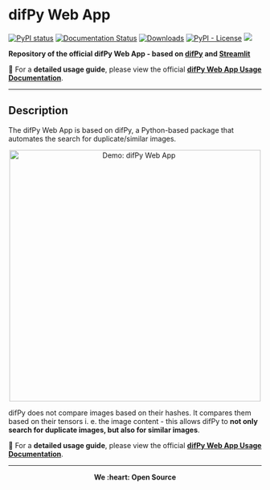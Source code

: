 # difPy Web App

[![PyPI status](https://img.shields.io/pypi/status/difPy)](https://pypi.org/project/difPy/)
[![Documentation Status](https://readthedocs.org/projects/difpy/badge/?version=latest)](https://difpy.readthedocs.io/en/latest/?badge=latest)
[![Downloads](https://static.pepy.tech/badge/difpy)](https://pepy.tech/project/difpy)
[![PyPI - License](https://img.shields.io/pypi/l/difPy)](https://github.com/elisemercury/Duplicate-Image-Finder/blob/main/LICENSE.txt)
[<img src="https://img.shields.io/badge/dif-Py-blue?style=flat&logo=python&labelColor=white&logoWidth=20.svg/"></a>](https://github.com/elisemercury/Duplicate-Image-Finder/)

**Repository of the official difPy Web App - based on [difPy](https://github.com/elisemercury/Duplicate-Image-Finder/) and [Streamlit](https://github.com/streamlit/streamlit)**

:notebook: For a **detailed usage guide**, please view the official **[difPy Web App Usage Documentation](https://difpy.readthedocs.io/en/latest/app.html)**.

-------

## Description
The difPy Web App is based on difPy, a Python-based package that automates the search for duplicate/similar images.

<p align="center">
  <img src="misc/difPyweb_demo.gif" width="500" title="Demo: difPy Web App">
</p>

difPy does not compare images based on their hashes. It compares them based on their tensors i. e. the image content - this allows difPy to **not only search for duplicate images, but also for similar images**.

:notebook: For a **detailed usage guide**, please view the official **[difPy Web App Usage Documentation](https://difpy.readthedocs.io/en/latest/app.html)**.

-------

<p align="center"><b>
We :heart: Open Source
</b></p>
